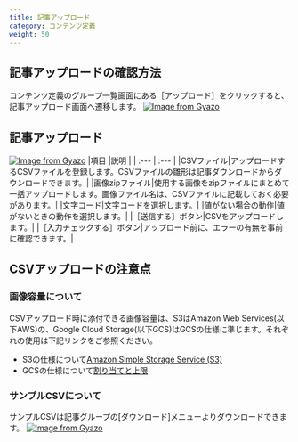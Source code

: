```yaml
---
title: 記事アップロード
category: コンテンツ定義
weight: 50
---
```


## 記事アップロードの確認方法
コンテンツ定義のグループ一覧画面にある［アップロード］をクリックすると、記事アップロード画面へ遷移します。
[![Image from Gyazo](https://t.gyazo.com/teams/diverta/7fc14496f5e36e48d0fb1da477428fce.png)](https://diverta.gyazo.com/7fc14496f5e36e48d0fb1da477428fce)

## 記事アップロード
[![Image from Gyazo](https://t.gyazo.com/teams/diverta/a6d574524a5b562e59775e081b68ca54.png)](https://diverta.gyazo.com/a6d574524a5b562e59775e081b68ca54)
|項目   |説明  |
| :--- | :--- |
|CSVファイル|アップロードするCSVファイルを登録します。CSVファイルの雛形は記事ダウンロードからダウンロードできます。|
|画像zipファイル|使用する画像をzipファイルにまとめて一括アップロードします。画像ファイル名は、CSVファイルに記載しておく必要があります。|
|文字コード|文字コードを選択します。|
|値がない場合の動作|値がないときの動作を選択します。|
|［送信する］ボタン|CSVをアップロードします。|
|［入力チェックする］ボタン|アップロード前に、エラーの有無を事前に確認できます。|

## CSVアップロードの注意点
### 画像容量について
CSVアップロード時に添付できる画像容量は、S3はAmazon Web Services(以下AWS)の、Google Cloud Storage(以下GCS)はGCSの仕様に準じます。それぞれの使用は下記リンクをご参照ください。
- S3の仕様について[Amazon Simple Storage Service (S3)](https://docs.aws.amazon.com/ja_jp/AmazonS3/latest/dev/UploadingObjects.html)
- GCSの仕様について[割り当てと上限](https://cloud.google.com/storage/quotas)

### サンプルCSVについて
サンプルCSVは記事グループの[ダウンロード]メニューよりダウンロードできます。 
[![Image from Gyazo](https://t.gyazo.com/teams/diverta/5b5894ae61c45b19373af541d8d36e27.png)](https://diverta.gyazo.com/5b5894ae61c45b19373af541d8d36e27)
